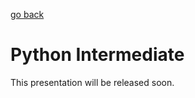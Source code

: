 [go back](https://github.com/pkardas/learning)

# Python Intermediate

This presentation will be released soon.

